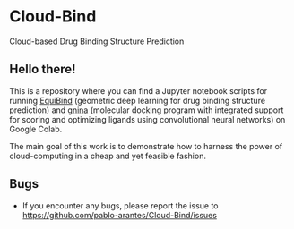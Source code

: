 # Cloud-Bind
Cloud-based Drug Binding Structure Prediction

## Hello there!

This is a repository where you can find a Jupyter notebook scripts for running [EquiBind](https://github.com/HannesStark/EquiBind) (geometric deep learning for drug binding structure prediction) and [gnina](https://github.com/gnina/gnina) (molecular docking program with integrated support for scoring and optimizing ligands using convolutional neural networks) on Google Colab.

The main goal of this work is to demonstrate how to harness the power of cloud-computing in a cheap and yet feasible fashion.

## Bugs
- If you encounter any bugs, please report the issue to https://github.com/pablo-arantes/Cloud-Bind/issues
